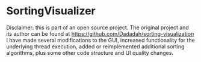 # SortingVisualizer

Disclaimer: this is part of an open source project. The original project and its author can be found at https://github.com/Dadadah/sorting-visualization
I have made several modifications to the GUI, increased functionality for the underlying thread execution, added or reimplemented additional sorting algorithms, plus some other code structure and UI quality changes.
